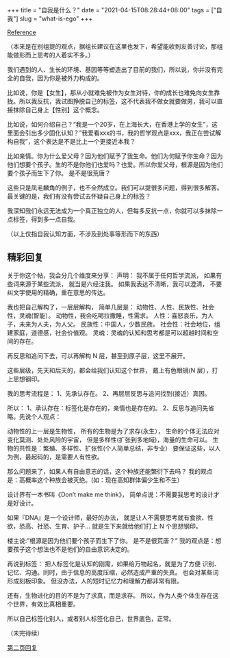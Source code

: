 +++
title = "自我是什么？"
date = "2021-04-15T08:28:44+08:00"
tags = ["自我"]
slug = "what-is-ego"
+++

[Reference](https://www.douban.com/group/topic/192559605/)

（本来是在别组提的观点，据组长建议在这里也发下，希望能收到友善讨论，那组能做形而上思考的人着实不多。）

我们遇到的人、生长的环境、基因等等塑造出了目前的我们，所以说，你并没有完全的自我，因为你是被外力构成的。

比如说，你是【女生】，那从小就难免被作为女生对待，你的成长也难免向女生靠拢。所以我反抗，我试图挣脱自己的标签，这不代表我不做女就要做男，我可以直接抹除自己身上【性别】这个概念。

比如说，如何介绍自己？“我是一个20岁，在上海长大，在香港上学的女生”，这里面会引出多少固化认知？“我爱看xxx的书，我的哲学观点是xxx，我正在尝试解构自我”，这个表达是不是比上一个更接近本我？

比如亲情。你为什么爱父母？因为他们赋予了我生命。他们为何赋予你生命？因为他们想要个孩子。生的不是你他们也爱吗？也爱。所以你爱父母，根源是因为他们要个孩子而生下了你。 是不是很荒唐？

这些只是凤毛麟角的例子，也不全然成立。我们可以提很多问题，得到很多解答。最关键的是，我们有没有尝试去怀疑自己身上的标签？

我深知我们永远无法成为一个真正独立的人，但每多反抗一点，你就可以多抹除一点标签，得到多一点自我。

（以上仅指自我认知方面，不涉及到处事等形而下的东西）

## 精彩回复

关于你这个帖，我会分几个维度来分享：
声明：
我不属于任何哲学流派，
如果有些词来源于某些流派，
就当是六经注我。
如果我表达不清晰，我可以澄清，
不要纠文字使用的精确，重在意思的传达。

我也把自己解构了，一层层解构，
简单几层是：
动物性、人性、民族性、社会性，灵魂(智能）。
动物性，我会吃喝拉撒睡，性需求。
人性：喜怒哀乐，为人子，未来为人夫，为人父。
民族性：中国人，少数民族。
社会性：社会地位，组建家庭，道德感，社会价值观。
灵魂：灵魂的认知和思考都是可以超越时间和空间的存在。

再反思和追问下去，可以再解构 N 层，甚至到原子层，这里不展开。

这些层级，先天和后天的，都会给我们认知这个世界，
戴上有色眼镜(N 层），打上思想钢印。

我的思考流程是：
1、先承认存在。
2、再层层反思与追问找到(接近）真因。

所以：
1、承认存在：标签化是存在的，亲情也是存在的。
2、反思与追问先省略。先说个人观点：

动物性的上一层是生物性，
所有的生物是为了求存(永生），
生命的个体无法应对变化莫测、处处风险的宇宙，
但是多样性(扩张到多地域)，海量的生命可以。
生物的共性是：繁殖、多样性、扩张性(个人简单总结，非专业）
要保证这些，以人为例，最起码的，是需要人有性欲。

那么问题来了，如果人有自由意志的话，这个种族还能繁衍下去吗？
我的观点是：高概率这个种族会被灭绝。(如：现在高知群体偏少生和不生）

设计界有一本书叫《Don’t make me think》，
简单点说：不需要我思考的设计才是好设计。

如果『DNA』是一个设计师，最好的办法，
就是让人不需要思考就有食欲、性欲，恐高、社恐、生育、护子…
就是生下来就给他们打上 N 个思想钢印。

楼主说:”根源是因为他们要个孩子而生下了你。 是不是很荒唐？”
我的观点是：想要孩子这个想法也不是他们的自由意识决定的。

再说到标签：
把人标签化是认知的刚需，如果给万物起名，就是为了方便
识别、记忆、沟通。同时，由于信息的高度压缩，必然造成严重的失真。
也会对某些词形成刻板印象。
但没办法，人的短时记忆力和理解力都非常有限。

还有，生物进化的目的不是为了求真，而是求存。
所以，作为人类个体生存在这个世界，有效比真相重要。

所以自己标签化别人，或者别人标签化自己，世界底色，正常。

（未完待续）

[第二页回复](https://web.archive.org/web/20201007040741/https://www.douban.com/group/topic/192559605/?start=100)
